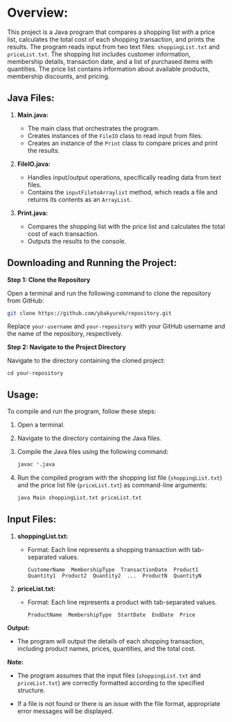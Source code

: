 # **Overview:**

This project is a Java program that compares a shopping list with a price list, calculates the total cost of each shopping transaction, and prints the results. The program reads input from two text files: `shoppingList.txt` and `priceList.txt`. The shopping list includes customer information, membership details, transaction date, and a list of purchased items with quantities. The price list contains information about available products, membership discounts, and pricing.

## **Java Files:**

1. **Main.java:**
   - The main class that orchestrates the program.
   - Creates instances of the `FileIO` class to read input from files.
   - Creates an instance of the `Print` class to compare prices and print the results.

2. **FileIO.java:**
   - Handles input/output operations, specifically reading data from text files.
   - Contains the `inputFiletoArraylist` method, which reads a file and returns its contents as an `ArrayList`.

3. **Print.java:**
   - Compares the shopping list with the price list and calculates the total cost of each transaction.
   - Outputs the results to the console.

## **Downloading and Running the Project:**

**Step 1: Clone the Repository**

Open a terminal and run the following command to clone the repository from GitHub:

```bash
git clone https://github.com/ybakyurek/repository.git
```

Replace `your-username` and `your-repository` with your GitHub username and the name of the repository, respectively.

**Step 2: Navigate to the Project Directory**

Navigate to the directory containing the cloned project:

```
cd your-repository
```

## **Usage:**

To compile and run the program, follow these steps:

1. Open a terminal.

2. Navigate to the directory containing the Java files.

3. Compile the Java files using the following command:
   ```bash
   javac *.java
   ```

4. Run the compiled program with the shopping list file (`shoppingList.txt`) and the price list file (`priceList.txt`) as command-line arguments:
   ```bash
   java Main shoppingList.txt priceList.txt
   ```

## **Input Files:**

1. **shoppingList.txt:**
   
   - Format: Each line represents a shopping transaction with tab-separated values.
     ```
     CustomerName  MembershipType  TransactionDate  Product1  Quantity1  Product2  Quantity2  ...  ProductN  QuantityN
     ```
   
2. **priceList.txt:**
   - Format: Each line represents a product with tab-separated values.
     ```
     ProductName  MembershipType  StartDate  EndDate  Price
     ```

**Output:**

- The program will output the details of each shopping transaction, including product names, prices, quantities, and the total cost.

**Note:**

- The program assumes that the input files (`shoppingList.txt` and `priceList.txt`) are correctly formatted according to the specified structure.

- If a file is not found or there is an issue with the file format, appropriate error messages will be displayed.
